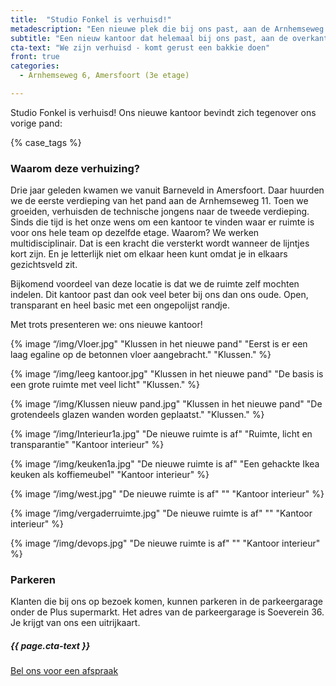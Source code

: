 ```yaml
---
title:  "Studio Fonkel is verhuisd!"
metadescription: "Een nieuwe plek die bij ons past, aan de Arnhemseweg 6 in Amersfoort. Open, transparant en heel basic met een ongepolijst randje. Net als wijzelf."
subtitle: "Een nieuw kantoor dat helemaal bij ons past, aan de overkant van de straat"
cta-text: "We zijn verhuisd - komt gerust een bakkie doen"
front: true
categories:
  - Arnhemseweg 6, Amersfoort (3e etage)

---
```

Studio Fonkel is verhuisd!
Ons nieuwe kantoor bevindt zich tegenover ons vorige pand:

{% case_tags %}

### Waarom deze verhuizing?
Drie jaar geleden kwamen we vanuit Barneveld in Amersfoort. Daar huurden we de eerste verdieping van het pand aan de Arnhemseweg 11. Toen we groeiden, verhuisden de technische jongens naar de tweede verdieping. Sinds die tijd is het onze wens om een kantoor te vinden waar er ruimte is voor ons hele team op dezelfde etage. Waarom? We werken multidisciplinair. Dat is een kracht die versterkt wordt wanneer de lijntjes kort zijn. En je letterlijk niet om elkaar heen kunt omdat je in elkaars gezichtsveld zit.

Bijkomend voordeel van deze locatie is dat we de ruimte zelf mochten indelen. Dit kantoor past dan ook veel beter bij ons dan ons oude. Open, transparant en heel basic met een ongepolijst randje.

Met trots presenteren we: ons nieuwe kantoor!

{% image “/img/Vloer.jpg" "Klussen in het nieuwe pand" "Eerst is er een laag egaline op de betonnen vloer aangebracht." "Klussen." %}

{% image “/img/leeg kantoor.jpg" "Klussen in het nieuwe pand" "De basis is een grote ruimte met veel licht" "Klussen." %}

{% image “/img/Klussen nieuw pand.jpg" "Klussen in het nieuwe pand" "De grotendeels glazen wanden worden geplaatst." "Klussen." %}

{% image “/img/Interieur1a.jpg" "De nieuwe ruimte is af" "Ruimte, licht en transparantie" "Kantoor interieur" %}

{% image “/img/keuken1a.jpg" "De nieuwe ruimte is af" "Een gehackte Ikea keuken als koffiemeubel" "Kantoor interieur" %}

{% image “/img/west.jpg" "De nieuwe ruimte is af" "" "Kantoor interieur" %}

{% image “/img/vergaderruimte.jpg" "De nieuwe ruimte is af" "" "Kantoor interieur" %}

{% image “/img/devops.jpg" "De nieuwe ruimte is af" "" "Kantoor interieur" %}

### Parkeren
Klanten die bij ons op bezoek komen, kunnen parkeren in de parkeergarage onder de Plus supermarkt. Het adres van de parkeergarage is Soeverein 36. Je krijgt van ons een uitrijkaart.


<div class="call-to-action">
  <h5 class="cta-text">{{ page.cta-text }}</h5>
  <div class="number"><a href="/contact">Bel ons voor een afspraak</a></span></div>
</div>
